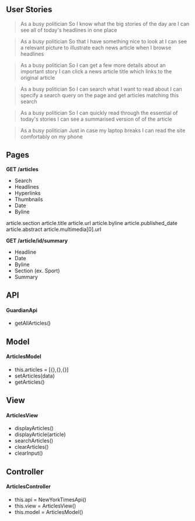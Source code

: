 ## User Stories

> As a busy politician
> So I know what the big stories of the day are
> I can see all of today's headlines in one place

> As a busy politician
> So that I have something nice to look at
> I can see a relevant picture to illustrate each news article when I browse headlines

> As a busy politician
> So I can get a few more details about an important story
> I can click a news article title which links to the original article

> As a busy politician
> So I can search what I want to read about
> I can specify a search query on the page and get articles matching this search

> As a busy politician
> So I can quickly read through the essential of today's stories
> I can see a summarised version of of the article

> As a busy politician
> Just in case my laptop breaks
> I can read the site comfortably on my phone

## Pages

**GET /articles**

- Search
- Headlines
- Hyperlinks
- Thumbnails
- Date
- Byline

article.section
article.title
article.url
article.byline
article.published_date
article.abstract
article.multimedia[0].url

**GET /article/id/summary**

- Headline
- Date
- Byline
- Section (ex. Sport)
- Summary

## API

#### GuardianApi

- getAllArticles()

## Model

#### ArticlesModel

- this.articles = [{},{},{}]
- setArticles(data)
- getArticles()

## View

#### ArticlesView

- displayArticles()
- displayArticle(article)
- searchArticles()
- clearArticles()
- clearInput()

## Controller

#### ArticlesController

- this.api = NewYorkTimesApi()
- this.view = ArticlesView()
- this.model = ArticlesModel()

